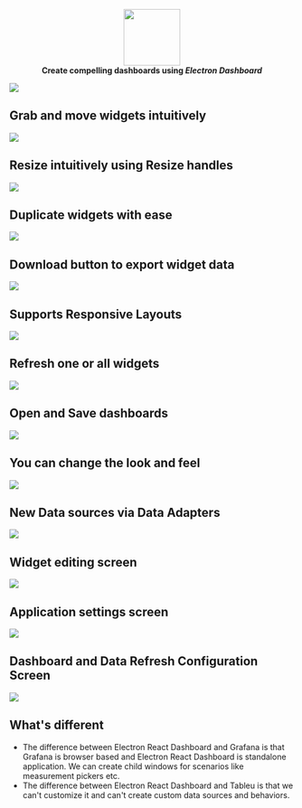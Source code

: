 <p align="center">
<img width="100" height="100" src="https://github.com/nagasudhirpulla/electron_react_dashboard/raw/master/assets/img/app_logo.png">
<br/>
<span><b>Create compelling dashboards using <i>Electron Dashboard</i></b></span>
</p>

<kbd><img src="https://github.com/nagasudhirpulla/electron_react_dashboard/raw/master/wiki_assets/showcase.gif" /></kbd>

## Grab and move widgets intuitively
<kbd><img src="https://github.com/nagasudhirpulla/electron_react_dashboard/raw/master/wiki_assets/grab_move.gif" /></kbd>

## Resize intuitively using Resize handles
<kbd><img src="https://github.com/nagasudhirpulla/electron_react_dashboard/raw/master/wiki_assets/resize_widget.gif" /></kbd>

## Duplicate widgets with ease
<kbd><img src="https://github.com/nagasudhirpulla/electron_react_dashboard/raw/master/wiki_assets/duplicate_widget.gif" /></kbd>

## Download button to export widget data
<kbd><img src="https://github.com/nagasudhirpulla/electron_react_dashboard/raw/master/wiki_assets/export_widget_data.gif" /></kbd>

## Supports Responsive Layouts
<kbd><img src="https://github.com/nagasudhirpulla/electron_react_dashboard/raw/master/wiki_assets/responsive_layout.gif" /></kbd>

## Refresh one or all widgets
<kbd><img src="https://github.com/nagasudhirpulla/electron_react_dashboard/raw/master/wiki_assets/refresh_widgets.gif" /></kbd>

## Open and Save dashboards
<kbd><img src="https://github.com/nagasudhirpulla/electron_react_dashboard/raw/master/wiki_assets/open_save_widget.gif" /></kbd>

## You can change the look and feel
<kbd><img src="https://github.com/nagasudhirpulla/electron_react_dashboard/raw/master/wiki_assets/custom_widget_colors.png" /></kbd>

## New Data sources via Data Adapters
<kbd><img src="https://github.com/nagasudhirpulla/electron_react_dashboard/raw/master/wiki_assets/data_adapters_screen.png" /></kbd>

## Widget editing screen
<kbd><img src="https://github.com/nagasudhirpulla/electron_react_dashboard/raw/master/wiki_assets/widget_edit_screen.png" /></kbd>

## Application settings screen
<kbd><img src="https://github.com/nagasudhirpulla/electron_react_dashboard/raw/master/wiki_assets/app_settings_screen.png" /></kbd>

## Dashboard and Data Refresh Configuration Screen
<kbd><img src="https://github.com/nagasudhirpulla/electron_react_dashboard/raw/master/wiki_assets/dashboard_config_screen.png" /></kbd>

##  What's different
* The difference between Electron React Dashboard and Grafana is that Grafana is browser based and Electron React Dashboard is standalone application.
We can create child windows for scenarios like measurement pickers etc.
* The difference between Electron React Dashboard and Tableu is that we can't customize it and can't create custom data sources and behaviors.
